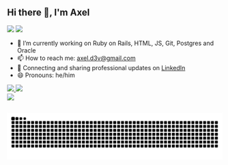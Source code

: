 ## Hi there 👋, I'm Axel

<a href="https://www.linkedin.com/in/axel-miguez" target="_blank"><img src="https://img.shields.io/badge/-LinkedIn-0e76a8?style=flat-square&logo=Linkedin&logoColor=white" target="_blank"></a>
<a href="https://axelzito.github.io" target="_blank"><img src="https://img.shields.io/badge/Website-3b5998?style=flat-square&logo=google-chrome&logoColor=white" target="_blank"></a>

<!--
[![Linkedin Badge](https://img.shields.io/badge/-LinkedIn-0e76a8?style=flat-square&logo=Linkedin&logoColor=white)](https://linkedin.com/in/axel-miguez/?target=_blank)
[![Website Badge](https://img.shields.io/badge/Website-3b5998?style=flat-square&logo=google-chrome&logoColor=white)](https://axelzito.github.io/?target=_blank)
[![Instagram Badge](https://img.shields.io/badge/-Instagram-e4405f?style=flat-square&logo=Instagram&logoColor=white)](https://instagram.com/axel.miguez/)


**axelzito/axelzito** is a ✨ _special_ ✨ repository because its `README.md` (this file) appears on your GitHub profile.

Here are some ideas to get you started:
-->
- 🔭 I’m currently working on Ruby on Rails, HTML, JS, Git, Postgres and Oracle
- 📫 How to reach me: axel.d3v@gmail.com
- 💼 Connecting and sharing professional updates on <a href="https://www.linkedin.com/in/axel-miguez/">LinkedIn</a>
- 😄 Pronouns: he/him



<div>
  <a href="https://github.com/axelzito">
    <img height="160em" src="https://github-readme-stats.vercel.app/api?username=axelzito&show_icons=true&theme=dracula&count_private=true&hide=issues,contribs"/>
    <img height="160em" src="https://github-readme-stats.vercel.app/api/top-langs/?username=axelzito&layout=compact&theme=dracula&count_private=true"/>
  </a>
</div>

<img width="180" align="center" src="https://i.pinimg.com/originals/6c/90/28/6c90288d7e10d46d18895f17f420a92c.gif">

##

<div>
 
 ![Snake animation](https://github.com/axelzito/axelzito/blob/output/github-contribution-grid-snake.svg)
 
</div>

<!--
- 🌱 I’m currently learning ...
- 👯 I’m looking to collaborate on ...
- 🤔 I’m looking for help with ...
- 💬 Ask me about ...

- 😄 Pronouns: ...
- ⚡ Fun fact: ...


[![Axel's GitHub stats](https://github-readme-stats.vercel.app/api?username=axelzito&theme=tokyonight&count_private=true&show_icons=true&hide=issues,contribs)](https://github.com/anuraghazra/github-readme-stats)
[![Axel's Monst Used Languages](https://github-readme-stats.vercel.app/api/top-langs/?username=axelzito&theme=tokyonight&count_private=true&layout=compact&hide=javascript,html,java,css,shell,c)](https://github.com/axelzito?tab=repositories)


[![Axel's wakatime stats](https://github-readme-stats.vercel.app/api/wakatime?username=axel&layout=compact&theme=tokyonight)](https://github.com/anuraghazra/github-readme-stats)
<img width="280" src="https://i.pinimg.com/originals/6c/90/28/6c90288d7e10d46d18895f17f420a92c.gif"/>

###

![Axel's GitHub stats](https://github-readme-stats.vercel.app/api?username=axelzito&count_private=true&show_icons=true&hide=issues,contribs)

<center>
  <table>
    <tr>
        <td><img width="590px" align="left" src="https://github-readme-stats.vercel.app/api?username=axelzito&count_private=true&show_icons=true&hide=issues,contribs" /></td>
        <td><img width="470px" align="left" src="https://github-readme-stats.vercel.app/api/wakatime?username=axel&layout=compact" /></td>
    </tr>   
  </table>
</center>

![Axel's GitHub stats](https://github-readme-stats.vercel.app/api?username=axelzito&count_private=true&show_icons=true&hide=issues,contribs)
[![Axel's wakatime stats](https://github-readme-stats.vercel.app/api/wakatime?username=axel&layout=compact)](https://github.com/anuraghazra/github-readme-stats)

<center>
  <table>
    <tr>
        <td><img width="400px" align="left" src="https://github-readme-stats.vercel.app/api/top-langs/?username=axelzito&hide=html&layout=compact&theme=default" /></td>
        <td><img width="470px" align="left" src="https://github-readme-stats.vercel.app/api?username=axelzito&theme=default" /></td>
    </tr>   
  </table>
</center>

 -->

